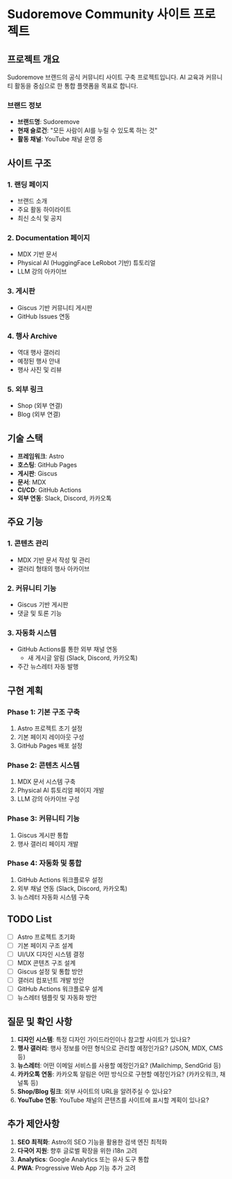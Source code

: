 # Sudoremove Community 사이트 프로젝트

## 프로젝트 개요

Sudoremove 브랜드의 공식 커뮤니티 사이트 구축 프로젝트입니다. AI 교육과 커뮤니티 활동을 중심으로 한 통합 플랫폼을 목표로 합니다.

### 브랜드 정보
- **브랜드명**: Sudoremove
- **현재 슬로건**: "모든 사람이 AI를 누릴 수 있도록 하는 것"
- **활동 채널**: YouTube 채널 운영 중

## 사이트 구조

### 1. 랜딩 페이지
- 브랜드 소개
- 주요 활동 하이라이트
- 최신 소식 및 공지

### 2. Documentation 페이지
- MDX 기반 문서
- Physical AI (HuggingFace LeRobot 기반) 튜토리얼
- LLM 강의 아카이브

### 3. 게시판
- Giscus 기반 커뮤니티 게시판
- GitHub Issues 연동

### 4. 행사 Archive
- 역대 행사 갤러리
- 예정된 행사 안내
- 행사 사진 및 리뷰

### 5. 외부 링크
- Shop (외부 연결)
- Blog (외부 연결)

## 기술 스택

- **프레임워크**: Astro
- **호스팅**: GitHub Pages
- **게시판**: Giscus
- **문서**: MDX
- **CI/CD**: GitHub Actions
- **외부 연동**: Slack, Discord, 카카오톡

## 주요 기능

### 1. 콘텐츠 관리
- MDX 기반 문서 작성 및 관리
- 갤러리 형태의 행사 아카이브

### 2. 커뮤니티 기능
- Giscus 기반 게시판
- 댓글 및 토론 기능

### 3. 자동화 시스템
- GitHub Actions를 통한 외부 채널 연동
  - 새 게시글 알림 (Slack, Discord, 카카오톡)
- 주간 뉴스레터 자동 발행

## 구현 계획

### Phase 1: 기본 구조 구축
1. Astro 프로젝트 초기 설정
2. 기본 페이지 레이아웃 구성
3. GitHub Pages 배포 설정

### Phase 2: 콘텐츠 시스템
1. MDX 문서 시스템 구축
2. Physical AI 튜토리얼 페이지 개발
3. LLM 강의 아카이브 구성

### Phase 3: 커뮤니티 기능
1. Giscus 게시판 통합
2. 행사 갤러리 페이지 개발

### Phase 4: 자동화 및 통합
1. GitHub Actions 워크플로우 설정
2. 외부 채널 연동 (Slack, Discord, 카카오톡)
3. 뉴스레터 자동화 시스템 구축

## TODO List

- [ ] Astro 프로젝트 초기화
- [ ] 기본 페이지 구조 설계
- [ ] UI/UX 디자인 시스템 결정
- [ ] MDX 콘텐츠 구조 설계
- [ ] Giscus 설정 및 통합 방안
- [ ] 갤러리 컴포넌트 개발 방안
- [ ] GitHub Actions 워크플로우 설계
- [ ] 뉴스레터 템플릿 및 자동화 방안

## 질문 및 확인 사항

1. **디자인 시스템**: 특정 디자인 가이드라인이나 참고할 사이트가 있나요?
2. **행사 갤러리**: 행사 정보를 어떤 형식으로 관리할 예정인가요? (JSON, MDX, CMS 등)
3. **뉴스레터**: 어떤 이메일 서비스를 사용할 예정인가요? (Mailchimp, SendGrid 등)
4. **카카오톡 연동**: 카카오톡 알림은 어떤 방식으로 구현할 예정인가요? (카카오워크, 채널톡 등)
5. **Shop/Blog 링크**: 외부 사이트의 URL을 알려주실 수 있나요?
6. **YouTube 연동**: YouTube 채널의 콘텐츠를 사이트에 표시할 계획이 있나요?

## 추가 제안사항

1. **SEO 최적화**: Astro의 SEO 기능을 활용한 검색 엔진 최적화
2. **다국어 지원**: 향후 글로벌 확장을 위한 i18n 고려
3. **Analytics**: Google Analytics 또는 유사 도구 통합
4. **PWA**: Progressive Web App 기능 추가 고려
